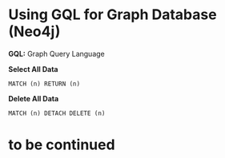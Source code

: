 # Using GQL for Graph Database (Neo4j)
**GQL:** Graph Query Language

**Select All Data**
``` 
MATCH (n) RETURN (n) 
```

**Delete All Data**
``` 
MATCH (n) DETACH DELETE (n)
```

# to be continued
